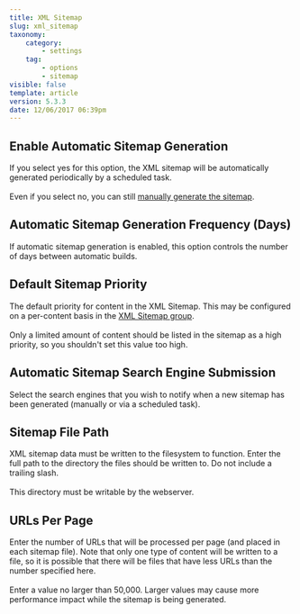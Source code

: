 ```yaml
---
title: XML Sitemap
slug: xml_sitemap
taxonomy:
    category:
        - settings
    tag:
        - options
        - sitemap
visible: false
template: article
version: 5.3.3
date: 12/06/2017 06:39pm
---
```


## Enable Automatic Sitemap Generation
If you select yes for this option, the XML sitemap will be automatically generated periodically by a scheduled task.<br />
<br />
Even if you select no, you can still <a href="admincp/sitemap.php?do=buildsitemap">manually generate the sitemap</a>.

## Automatic Sitemap Generation Frequency (Days)
If automatic sitemap generation is enabled, this option controls the number of days between automatic builds.

## Default Sitemap Priority
The default priority for content in the XML Sitemap. This may be configured on a per-content basis in the <a href="admincp/sitemap.php">XML Sitemap group</a>.<br />
<br />
Only a limited amount of content should be listed in the sitemap as a high priority, so you shouldn't set this value too high.

## Automatic Sitemap Search Engine Submission
Select the search engines that you wish to notify when a new sitemap has been generated (manually or via a scheduled task).

## Sitemap File Path
XML sitemap data must be written to the filesystem to function. Enter the full path to the directory the files should be written to. Do not include a trailing slash.<br />
<br />
This directory must be writable by the webserver.

## URLs Per Page
Enter the number of URLs that will be processed per page (and placed in each sitemap file). Note that only one type of content will be written to a file, so it is possible that there will be files that have less URLs than the number specified here.<br />
<br />
Enter a value no larger than 50,000. Larger values may cause more performance impact while the sitemap is being generated.



